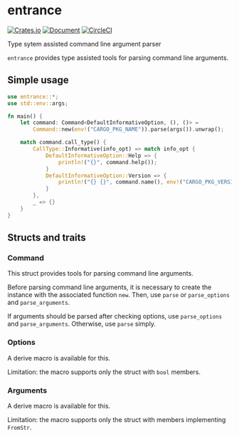 entrance
========

[![Crates.io](https://img.shields.io/crates/v/entrance.svg)](https://crates.io/crates/entrance)
[![Document](https://docs.rs/entrance/badge.svg)](https://docs.rs/entrance)
[![CircleCI](https://circleci.com/gh/0ncorhynchus/entrance.svg?style=shield)](https://circleci.com/gh/0ncorhynchus/entrance)

Type sytem assisted command line argument parser

`entrance` provides type assisted tools for parsing command line arguments.

Simple usage
------------

```rust
use entrance::*;
use std::env::args;

fn main() {
    let command: Command<DefaultInformativeOption, (), ()> =
        Command::new(env!("CARGO_PKG_NAME")).parse(args()).unwrap();

    match command.call_type() {
        CallType::Informative(info_opt) => match info_opt {
            DefaultInformativeOption::Help => {
                println!("{}", command.help());
            }
            DefaultInformativeOption::Version => {
                println!("{} {}", command.name(), env!("CARGO_PKG_VERSION"));
            }
        },
        _ => {}
    }
}
```

Structs and traits
------------------

### Command

This struct provides tools for parsing command line arguments.

Before parsing command line arguments, it is necessary to create the instance
with the associated function `new`.
Then, use `parse` or `parse_options` and `parse_arguments`.

If arguments should be parsed after checking options, use `parse_options` and `parse_arguments`.
Otherwise, use `parse` simply.

### Options

A derive macro is available for this.

Limitation: the macro supports only the struct with `bool` members.

### Arguments

A derive macro is available for this.

Limitation: the macro supports only the struct with members implementing `FromStr`.
